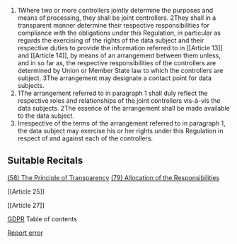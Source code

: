 
1. 1Where two or more controllers jointly determine the purposes and means of processing, they shall be joint controllers. 2They shall in a transparent manner determine their respective responsibilities for compliance with the obligations under this Regulation, in particular as regards the exercising of the rights of the data subject and their respective duties to provide the information referred to in [[Article 13]] and [[Article 14]], by means of an arrangement between them unless, and in so far as, the respective responsibilities of the controllers are determined by Union or Member State law to which the controllers are subject. 3The arrangement may designate a contact point for data subjects.
2. 1The arrangement referred to in paragraph 1 shall duly reflect the respective roles and relationships of the joint controllers vis-à-vis the data subjects. 2The essence of the arrangement shall be made available to the data subject.
3. Irrespective of the terms of the arrangement referred to in paragraph 1, the data subject may exercise his or her rights under this Regulation in respect of and against each of the controllers.



## Suitable Recitals



[(58) The Principle of Transparency](https://gdpr-info.eu/recitals/no-58/)
[(79) Allocation of the Responsibilities](https://gdpr-info.eu/recitals/no-79/)




[[Article 25]]


[[Article 27]]



[GDPR](https://gdpr-info.eu)
Table of contents


[Report error](https://gdpr-info.eu/gf/?TB_iframe=true&height=306 "Your message")

